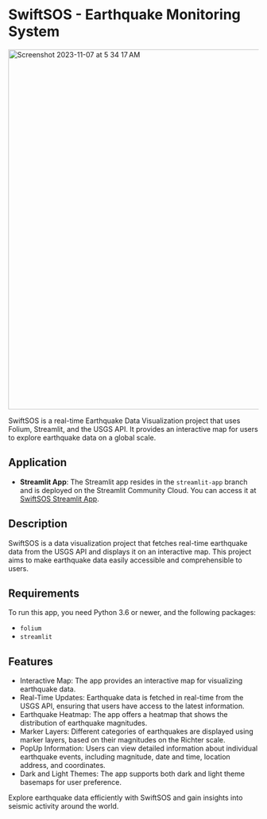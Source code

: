 # SwiftSOS - Earthquake Monitoring System
<img width="723" alt="Screenshot 2023-11-07 at 5 34 17 AM" src="https://github.com/vanshksingh/SwiftSOS-Sesmic/assets/114809624/ef596f83-d1ba-416a-b906-f5124895ca54">

SwiftSOS is a real-time Earthquake Data Visualization project that uses Folium, Streamlit, and the USGS API. It provides an interactive map for users to explore earthquake data on a global scale.

## Application

- **Streamlit App**: The Streamlit app resides in the `streamlit-app` branch and is deployed on the Streamlit Community Cloud. You can access it at [SwiftSOS Streamlit App](https://uyhvhzhg6qqkiyf6f8qddp.streamlit.app).

## Description

SwiftSOS is a data visualization project that fetches real-time earthquake data from the USGS API and displays it on an interactive map. This project aims to make earthquake data easily accessible and comprehensible to users.

## Requirements

To run this app, you need Python 3.6 or newer, and the following packages:

- `folium`
- `streamlit`

## Features

- Interactive Map: The app provides an interactive map for visualizing earthquake data.
- Real-Time Updates: Earthquake data is fetched in real-time from the USGS API, ensuring that users have access to the latest information.
- Earthquake Heatmap: The app offers a heatmap that shows the distribution of earthquake magnitudes.
- Marker Layers: Different categories of earthquakes are displayed using marker layers, based on their magnitudes on the Richter scale.
- PopUp Information: Users can view detailed information about individual earthquake events, including magnitude, date and time, location address, and coordinates.
- Dark and Light Themes: The app supports both dark and light theme basemaps for user preference.

Explore earthquake data efficiently with SwiftSOS and gain insights into seismic activity around the world.
